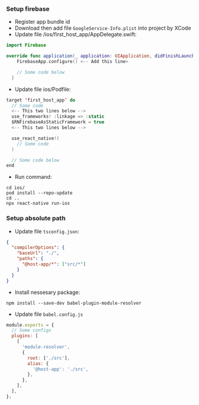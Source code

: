 ### Setup firebase

- Register app bundle id
- Download then add file `GoogleService-Info.plist` into project by XCode
- Update file /ios/first_host_app/AppDelegate.swift:

```swift
import Firebase
```

```swift
override func application(_ application: UIApplication, didFinishLaunchingWithOptions launchOptions: [UIApplication.LaunchOptionsKey : Any]? = nil) -> Bool {
    FirebaseApp.configure() <-- Add this line>

    // Some code below
  }
```

- Update file ios/Podfile:

```swift
target 'first_host_app' do
  // Some code
  <-- This two lines below -->
  use_frameworks! :linkage => :static
  $RNFirebaseAsStaticFramework = true
  <-- This two lines below -->

  use_react_native!(
    // Some code
  )

  // Some code below
end
```

- Run command:

```shell
cd ios/
pod install --repo-update
cd ..
npx react-native run-ios
```

### Setup absolute path

- Update file `tsconfig.json`:

```json
{
  "compilerOptions": {
    "baseUrl": "./",
    "paths": {
      "@host-app/*": ["src/*"]
    }
  }
}
```
- Install nessesary package:
```shell
npm install --save-dev babel-plugin-module-resolver
```
- Update file `babel.config.js`

```javascript
module.exports = {
  // Some configs
  plugins: [
    [
      'module-resolver',
      {
        root: ['./src'],
        alias: {
          '@host-app': './src',
        },
      },
    ],
  ],
};
```
